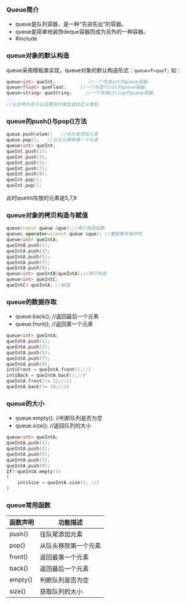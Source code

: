 ### Queue简介

- queue是队列容器，是一种“先进先出”的容器。
- queue是简单地装饰deque容器而成为另外的一种容器。
- \#include <queue>  

### queue对象的默认构造

queue采用模板类实现，queue对象的默认构造形式：`queue<T>queT;` 如：

```c++
queue<int> queInt;            //一个存放int的queue容器。
queue<float> queFloat;     //一个存放float的queue容器。
queue<string> queString;     //一个存放string的queue容器。
...                                     
//尖括号内还可以设置指针类型或自定义类型。
```

### queue的push()与pop()方法

```c++
queue.push(elem);   //往队尾添加元素
queue.pop();   //从队头移除第一个元素
queue<int> queInt;
queInt.push(1);
queInt.push(3);
queInt.push(5);
queInt.push(7);
queInt.push(9);
queInt.pop();
queInt.pop();
```

此时queInt存放的元素是5,7,9

### queue对象的拷贝构造与赋值

```c++
queue(const queue &que);//拷贝构造函数
queue& operator=(const queue &que); //重载等号操作符
queue<int> queIntA;
queIntA.push(1);
queIntA.push(3);
queIntA.push(5);
queIntA.push(7);
queIntA.push(9);
queue<int> queIntB(queIntA);//拷贝构造
queue<int> queIntC;
queIntC= queIntA; //赋值
```

### queue的数据存取

- queue.back();   //返回最后一个元素
- queue.front();   //返回第一个元素

```c++
queue<int> queIntA;
queIntA.push(1);
queIntA.push(3);
queIntA.push(5);
queIntA.push(7);
queIntA.push(9);
intiFront = queIntA.front();//1
intiBack = queIntA.back();//9
queIntA.front()= 11;//11
queIntA.back()= 19;//19
```

### queue的大小

- queue.empty();   //判断队列是否为空
- queue.size();   //返回队列的大小

```c++
queue<int> queIntA;      
queIntA.push(1);           
queIntA.push(3);            
queIntA.push(5);               
queIntA.push(7);               
queIntA.push(9);               
if(!queIntA.empty())
{
	intiSize = queIntA.size(); //5
}
```
### queue常用函数

| 函数声明    | 功能描述       |
| ------- | ---------- |
| push()  | 往队尾添加元素    |
| pop()   | 从队头移除第一个元素 |
| front() | 返回最第一个元素   |
| back()  | 返回最后一个元素   |
| empty() | 判断队列是否为空   |
| size()  | 获取队列的大小    |